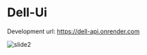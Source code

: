 # Dell-Ui

Development url: https://dell-api.onrender.com


![slide2](https://github.com/user-attachments/assets/1f97bc73-1888-46ce-b741-04f4431f39b3)
